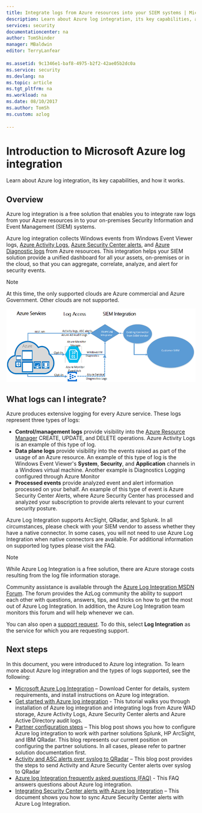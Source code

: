 ```yaml
---
title: Integrate logs from Azure resources into your SIEM systems | Microsoft Docs
description: Learn about Azure log integration, its key capabilities, and how it works.
services: security
documentationcenter: na
author: TomShinder
manager: MBaldwin
editor: TerryLanfear

ms.assetid: 9c1346e1-baf8-4975-b2f2-42ae05b2dc0a
ms.service: security
ms.devlang: na
ms.topic: article
ms.tgt_pltfrm: na
ms.workload: na
ms.date: 08/10/2017
ms.author: TomSh
ms.custom: azlog

---
```

# Introduction to Microsoft Azure log integration
Learn about Azure log integration, its key capabilities, and how it works.

## Overview

Azure log integration is a free solution that enables you to integrate raw logs from your Azure resources in to your on-premises Security Information and Event Management (SIEM) systems.

Azure log integration collects Windows events from Windows Event Viewer logs, [Azure Activity Logs](../monitoring-and-diagnostics/monitoring-overview-activity-logs.md), [Azure Security Center alerts](../security-center/security-center-intro.md), and [Azure Diagnostic logs](../monitoring-and-diagnostics/monitoring-overview-of-diagnostic-logs.md) from Azure resources. This integration helps your SIEM solution provide a unified dashboard for all your assets, on-premises or in the cloud, so that you can aggregate, correlate, analyze, and alert for security events.

> [!NOTE]
> At this time, the only supported clouds are Azure commercial and Azure Government. Other clouds are not supported.

![Azure log integration][1]

## What logs can I integrate?
Azure produces extensive logging for every Azure service. These logs represent three types of logs:

* **Control/management logs** provide visibility into the [Azure Resource Manager](../azure-resource-manager/resource-group-overview.md) CREATE, UPDATE, and DELETE operations. Azure Activity Logs is an example of this type of log.
* **Data plane logs** provide visibility into the events raised as part of the usage of an Azure resource. An example of this type of log is the Windows Event Viewer's **System**, **Security**, and **Application** channels in a Windows virtual machine. Another example is  Diagnostics Logging configured through Azure Monitor
* **Processed events** provide analyzed event and alert information processed on your behalf. An example of this type of event is Azure Security Center Alerts, where Azure Security Center has processed and analyzed your subscription to provide alerts relevant to your current security posture.

Azure Log Integration supports ArcSight, QRadar, and Splunk. In all circumstances, please check with your SIEM vendor to assess whether they have a native connector. In some cases, you will not need to use Azure Log Integration when native connectors are available. 
For additional information on supported log types please visit the FAQ.

> [!NOTE]
> While Azure Log Integration is a free solution, there are Azure storage costs resulting from the log file information storage.

Community assistance is available through the [Azure Log Integration MSDN Forum](https://social.msdn.microsoft.com/Forums/office/home?forum=AzureLogIntegration). The forum provides the AzLog community the ability to support each other with questions, answers, tips, and tricks on how to get the most out of Azure Log Integration. In addition, the Azure Log Integration team monitors this forum and will help whenever we can.

You can also open a [support request](../azure-supportability/how-to-create-azure-support-request.md). To do this, select **Log Integration** as the service for which you are requesting support.

## Next steps
In this document, you were introduced to Azure log integration. To learn more about Azure log integration and the types of logs supported, see the following:

* [Microsoft Azure Log Integration](https://www.microsoft.com/download/details.aspx?id=53324) – Download Center for details, system requirements, and install instructions on Azure log integration.
* [Get started with Azure log integration](security-azure-log-integration-get-started.md) - This tutorial walks you through installation of Azure log integration and integrating logs from Azure WAD storage, Azure Activity Logs, Azure Security Center alerts and Azure Active Directory audit logs.
* [Partner configuration steps](https://blogs.msdn.microsoft.com/azuresecurity/2016/08/23/azure-log-siem-configuration-steps/) – This blog post shows you how to configure Azure log integration to work with partner solutions Splunk, HP ArcSight, and IBM QRadar. This blog represents our current position on configuring the partner solutions. In all cases, please refer to partner solution documentation first.
* [Activity and ASC alerts over syslog to QRadar](https://blogs.msdn.microsoft.com/azuresecurity/2016/09/24/integrate-azure-logs-to-qradar/) – This blog post provides the steps to send Activity and Azure Security Center alerts over syslog to QRadar
* [Azure log Integration frequently asked questions (FAQ)](security-azure-log-integration-faq.md) - This FAQ answers questions about Azure log integration.
* [Integrating Security Center alerts with Azure log Integration](../security-center/security-center-integrating-alerts-with-log-integration.md) – This document shows you how to sync Azure Security Center alerts with Azure Log Integration.

<!--Image references-->
[1]: ./media/security-azure-log-integration-overview/azure-log-integration.png
